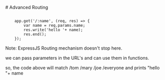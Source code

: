 # Advanced Routing

<pre><code>
	app.get('/:name', (req, res) => {
		var name = req.params.name;
		res.write('hello '+ name);
		res.end();
	});
</code></pre>

Note:
ExpressJS Routing mechanism doesn't stop here.

we can pass parameters in the URL's and can use them in functions.

so, the code above will match /tom /mary /joe /everyone and prints "hello "+ name